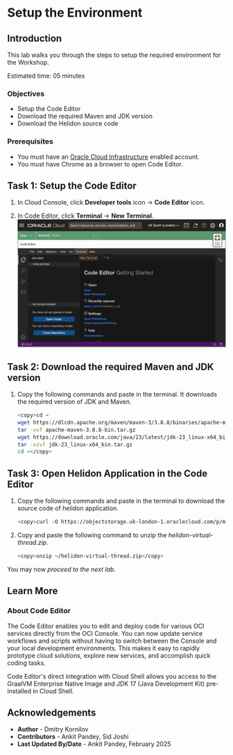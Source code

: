 # Setup the Environment

## Introduction

This lab walks you through the steps to setup the required environment for the Workshop.

Estimated time: 05 minutes

### Objectives

* Setup the Code Editor
* Download the required Maven and JDK version
* Download the Helidon source code

### Prerequisites

* You must have an [Oracle Cloud Infrastructure](https://cloud.oracle.com/en_US/cloud-infrastructure) enabled account.
* You must have Chrome as a browser to open Code Editor.



## Task 1: Setup the Code Editor

1. In Cloud Console, click **Developer tools** icon -> **Code Editor** icon.
    
2. In Code Editor, click **Terminal** -> **New Terminal**.
    ![Open Terminal](images/open-terminal.png)

## Task 2: Download the required Maven and JDK version

1. Copy the following commands and paste in the terminal. It downloads the required version of JDK and Maven.

    ```bash
    <copy>cd ~
    wget https://dlcdn.apache.org/maven/maven-3/3.8.8/binaries/apache-maven-3.8.8-bin.tar.gz
    tar -xvf apache-maven-3.8.8-bin.tar.gz
    wget https://download.oracle.com/java/23/latest/jdk-23_linux-x64_bin.tar.gz
    tar -xzvf jdk-23_linux-x64_bin.tar.gz
    cd ~</copy>
    ```

## Task 3: Open Helidon Application in the Code Editor

1.  Copy the following commands and paste in the terminal to download the source code of helidon application.

    ```bash
    <copy>curl -O https://objectstorage.uk-london-1.oraclecloud.com/p/mtb2d7fzfQKf9XEuSimkOBQnmR5yfbjUwcnPaMpAN5fcd8ENKwtzzlGeOrdpkZPt/n/lrv4zdykjqrj/b/ankit-bucket/o/helidon-virtual-thread.zip</copy>
    ```
    

2. Copy and paste the following command to unzip the *helidon-virtual-thread.zip*.
    ```bash
    <copy>unzip ~/helidon-virtual-thread.zip</copy>
    ```

You may now *proceed to the next lab*.

## Learn More

### About Code Editor

The Code Editor enables you to edit and deploy code for various OCI services directly from the OCI Console. You can now update service workflows and scripts without having to switch between the Console and your local development environments. This makes it easy to rapidly prototype cloud solutions, explore new services, and accomplish quick coding tasks.

Code Editor's direct integration with Cloud Shell allows you access to the GraalVM Enterprise Native Image and JDK 17 (Java Development Kit) pre-installed in Cloud Shell.

## Acknowledgements

* **Author** - Dmitry Kornilov
* **Contributors** - Ankit Pandey, Sid Joshi
* **Last Updated By/Date** - Ankit Pandey, February 2025
